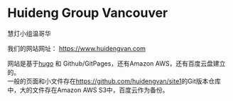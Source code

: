 # Huideng Group Vancouver
慧灯小组温哥华

我们的网站网址：
<https://www.huidengvan.com>

网站是基于[hugo](http://www.gohugo.com) 和 Github/GitPages，还有Amazon AWS，还有百度云盘建立的。  
一般的页面和小文件存在<https://github.com/huidengvan/site1>的Git版本仓库中，大的文件存在Amazon AWS S3中，百度云作为备份。  

